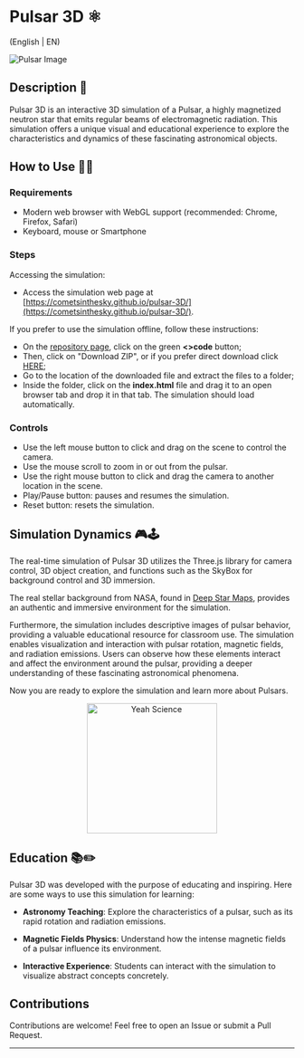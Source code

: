 # Pulsar 3D ⚛️
(English | EN)

![Pulsar Image](link_to_pulsar_image)

## Description 📝

Pulsar 3D is an interactive 3D simulation of a Pulsar, a highly magnetized neutron star that emits regular beams of electromagnetic radiation. This simulation offers a unique visual and educational experience to explore the characteristics and dynamics of these fascinating astronomical objects.

## How to Use 👨‍🏫

### Requirements

- Modern web browser with WebGL support (recommended: Chrome, Firefox, Safari)
- Keyboard, mouse or Smartphone

### Steps

Accessing the simulation:

- Access the simulation web page at [https://cometsinthesky.github.io/pulsar-3D/](https://cometsinthesky.github.io/pulsar-3D/).

If you prefer to use the simulation offline, follow these instructions:
* On the [repository page](https://github.com/cometsinthesky/pulsar-3D), click on the green **<>code** button;
* Then, click on "Download ZIP", or if you prefer direct download click [HERE](https://github.com/cometsinthesky/pulsar-3D/archive/refs/heads/main.zip);
* Go to the location of the downloaded file and extract the files to a folder;
* Inside the folder, click on the **index.html** file and drag it to an open browser tab and drop it in that tab. The simulation should load automatically.
  
### Controls

- Use the left mouse button to click and drag on the scene to control the camera.
- Use the mouse scroll to zoom in or out from the pulsar.
- Use the right mouse button to click and drag the camera to another location in the scene.
- Play/Pause button: pauses and resumes the simulation.
- Reset button: resets the simulation.

## Simulation Dynamics 🎮🕹️

The real-time simulation of Pulsar 3D utilizes the Three.js library for camera control, 3D object creation, and functions such as the SkyBox for background control and 3D immersion.

The real stellar background from NASA, found in [Deep Star Maps](https://svs.gsfc.nasa.gov/4851/), provides an authentic and immersive environment for the simulation.

Furthermore, the simulation includes descriptive images of pulsar behavior, providing a valuable educational resource for classroom use. The simulation enables visualization and interaction with pulsar rotation, magnetic fields, and radiation emissions. Users can observe how these elements interact and affect the environment around the pulsar, providing a deeper understanding of these fascinating astronomical phenomena.

Now you are ready to explore the simulation and learn more about Pulsars.

<p align="center">
<img src="https://media-cdn.socastsrm.com/wordpress/wp-content/blogs.dir/2313/files/2020/06/yeah-science.jpg" alt="Yeah Science" height="230">
</p>
 
## Education 📚✏️

Pulsar 3D was developed with the purpose of educating and inspiring. Here are some ways to use this simulation for learning:

- **Astronomy Teaching**: Explore the characteristics of a pulsar, such as its rapid rotation and radiation emissions.
  
- **Magnetic Fields Physics**: Understand how the intense magnetic fields of a pulsar influence its environment.

- **Interactive Experience**: Students can interact with the simulation to visualize abstract concepts concretely.

## Contributions

Contributions are welcome! Feel free to open an Issue or submit a Pull Request.

---
